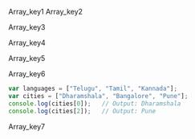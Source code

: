 Array_key1
Array_key2


Array_key3


Array_key4


Array_key5


Array_key6


```javascript   
var languages = ["Telugu", "Tamil", "Kannada"];
var cities = ["Dharamshala", "Bangalore", "Pune"];
console.log(cities[0]);   // Output: Dharamshala
console.log(cities[2]);   // Output: Pune
 ```

Array_key7
